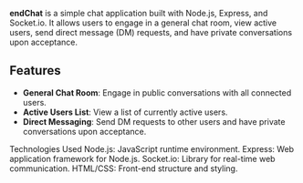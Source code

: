 **endChat** is a simple chat application built with Node.js, Express, and Socket.io. 
It allows users to engage in a general chat room, view active users, send direct message (DM) requests, and have private conversations upon acceptance.

## Features

- **General Chat Room**: Engage in public conversations with all connected users.
- **Active Users List**: View a list of currently active users.
- **Direct Messaging**: Send DM requests to other users and have private conversations upon acceptance.

Technologies Used
Node.js: JavaScript runtime environment.
Express: Web application framework for Node.js.
Socket.io: Library for real-time web communication.
HTML/CSS: Front-end structure and styling.
